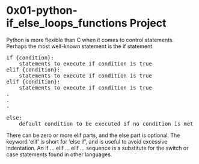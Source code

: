 <h1> 0x01-python-if_else_loops_functions Project </h1>

<p> Python is more flexible than C when it comes to control statements. Perhaps the
most well-known statement is the if statement </p>

<pre>
if {condition}:
	statements to execute if condition is true
elif {condition}:
	statements to execute if condition is true
elif {condition}:
	statements to execute if condition is true
.
.
.

else:
	default condition to be executed if no condition is met
</pre>

<p> There can be zero or more elif parts, and the else part is optional. The keyword ‘elif’
 is short for ‘else if’, and is useful to avoid excessive indentation. An if … elif … elif …
 sequence is a substitute for the switch or case statements found in other languages. </p>
